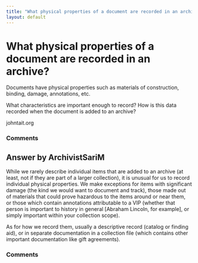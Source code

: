 ```yaml
---
title: "What physical properties of a document are recorded in an archive?"
layout: default
---
```

What physical properties of a document are recorded in an archive?
=====================
Documents have physical properties such as materials of construction,
binding, damage, annotations, etc.

What characteristics are important enough to record? How is this data
recorded when the document is added to an archive?

johntait.org

### Comments ###


Answer by ArchivistSariM
----------------
While we rarely describe individual items that are added to an archive
(at least, not if they are part of a larger collection), it is unusual
for us to record individual physical properties. We make exceptions for
items with significant damage (the kind we would want to document and
track), those made out of materials that could prove hazardous to the
items around or near them, or those which contain annotations
attributable to a VIP (whether that person is important to history in
general [Abraham Lincoln, for example], or simply important within your
collection scope).

As for how we record them, usually a descriptive record (catalog or
finding aid), or in separate documentation in a collection file (which
contains other important documentation like gift agreements).

### Comments ###

